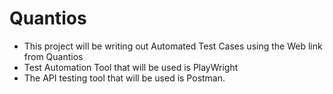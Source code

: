 # Quantios

- This project will be writing out Automated Test Cases using the Web link from Quantios
- Test Automation Tool that will be used is PlayWright
- The API testing tool that will be used is Postman.

